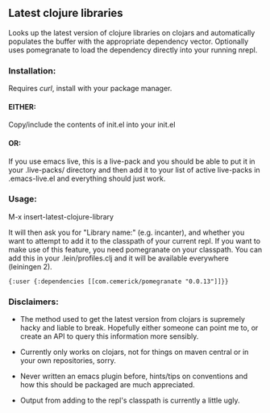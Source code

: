 ## Latest clojure libraries

Looks up the latest version of clojure libraries on clojars and automatically
populates the buffer with the appropriate dependency vector. Optionally uses
pomegranate to load the dependency directly into your running nrepl.

### Installation:

Requires *curl*, install with your package manager.

#### EITHER:

Copy/include the contents of init.el into your init.el

#### OR:

If you use emacs live, this is a live-pack and you should be able to put it in
your .live-packs/ directory and then add it to your list of active live-packs in
.emacs-live.el and everything should just work.

### Usage:

M-x insert-latest-clojure-library

It will then ask you for "Library name:" (e.g. incanter), and whether you want to
attempt to add it to the classpath of your current repl. If you want to make use of
this feature, you need pomegranate on your classpath. You can add this in your
.lein/profiles.clj and it will be available everywhere (leiningen 2).

    {:user {:dependencies [[com.cemerick/pomegranate "0.0.13"]]}}


### Disclaimers:

* The method used to get the latest version from clojars is supremely hacky and
liable to break. Hopefully either someone can point me to, or create an API
to query this information more sensibly.

* Currently only works on clojars, not for things on maven central or in your own
repositories, sorry.

* Never written an emacs plugin before, hints/tips on conventions and how this should
be packaged are much appreciated.

* Output from adding to the repl's classpath is currently a little ugly.
